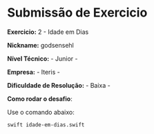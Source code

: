 # Submissão de Exercicio

**Exercicio:** 2 - Idade em Dias

**Nickname:** godsensehl

**Nível Técnico:** - Junior -

**Empresa:** - Iteris -

**Dificuldade de Resolução:** - Baixa -

**Como rodar o desafio**: 

Use o comando abaixo: 
```bash
swift idade-em-dias.swift
```